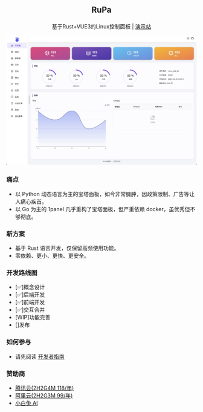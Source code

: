 ## <p align="center"> RuPa </p>

<p align="center">基于Rust+VUE3的Linux控制面板 | <a href="http://8.134.174.107:3399">演示站</a></p>

![](./docs/img/rupa.jpg)

### 痛点

- 以 Python 动态语言为主的宝塔面板，如今非常臃肿，因政策限制、广告等让人痛心疾首。
- 以 Go 为主的 1panel 几乎重构了宝塔面板，但严重依赖 docker，虽优秀但不够彻底。

### 新方案

- 基于 Rust 语言开发，仅保留高频使用功能。
- 零依赖、更小、更快、更安全。

### 开发路线图

- [✅]概念设计
- [✅]后端开发
- [✅]前端开发
- [✅]交互合并
- [WIP]功能完善
- []发布

### 如何参与

- 请先阅读 [开发者指南](/docs/贡献指南.md)

### 赞助商

- [腾讯云(2H2G4M 118/年)](https://curl.qcloud.com/nNN41sxS)
- [阿里云(2H2G3M 99/年)](https://www.aliyun.com/lowcode/promotion/allinaliyun/99program?source=5176.11533457&userCode=0dswifqr)
- [小白兔 AI](https://xiaobaituai.com)
